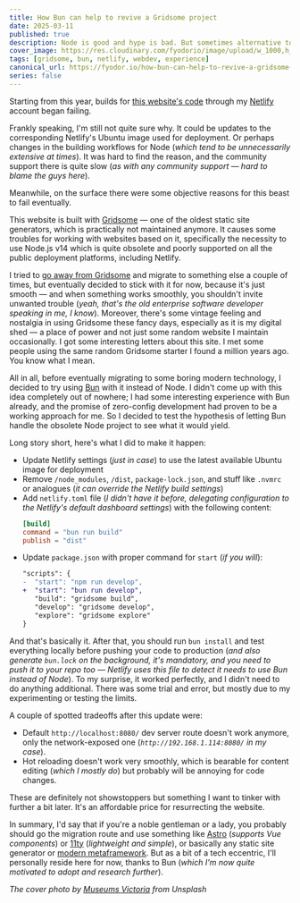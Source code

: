 ```yaml
---
title: How Bun can help to revive a Gridsome project
date: 2025-03-11
published: true
description: Node is good and hype is bad. But sometimes alternative tools can help you in unexpected ways when you get stuck.
cover_image: https://res.cloudinary.com/fyodorio/image/upload/w_1000,h_420,c_fill,g_auto,q_auto,f_auto/v1735586201/mQJCWimuLFg_yqjvqs.jpg
tags: [gridsome, bun, netlify, webdev, experience]
canonical_url: https://fyodor.io/how-bun-can-help-to-revive-a-gridsome-project/
series: false
---
```


Starting from this year, builds for [this website's code](https://github.com/fyodorio/fyodorio-is-gridsome) through my [Netlify](http://netlify.com) account began failing.

Frankly speaking, I'm still not quite sure why. It could be updates to the corresponding Netlify's Ubuntu image used for deployment. Or perhaps changes in the building workflows for Node (_which tend to be unnecessarily extensive at times_). It was hard to find the reason, and the community support there is quite slow (_as with any community support — hard to blame the guys here_).

Meanwhile, on the surface there were some objective reasons for this beast to fail eventually.

This website is built with [Gridsome](https://gridsome.org) — one of the oldest static site generators, which is practically not maintained anymore. It causes some troubles for working with websites based on it, specifically the necessity to use Node.js v14 which is quite obsolete and poorly supported on all the public deployment platforms, including Netlify.

I tried to [go away from Gridsome](https://fyodor.io/migration-from-gridsome-to-astro/) and migrate to something else a couple of times, but eventually decided to stick with it for now, because it's just smooth — and when something works smoothly, you shouldn't invite unwanted trouble (_yeah, that's the old enterprise software developer speaking in me, I know_). Moreover, there's some vintage feeling and nostalgia in using Gridsome these fancy days, especially as it is my digital shed — a place of power and not just some random website I maintain occasionally. I got some interesting letters about this site. I met some people using the same random Gridsome starter I found a million years ago. You know what I mean.

All in all, before eventually migrating to some boring modern technology, I decided to try using [Bun](https://bun.sh) with it instead of Node. I didn't come up with this idea completely out of nowhere; I had some interesting experience with Bun already, and the promise of zero-config development had proven to be a working approach for me. So I decided to test the hypothesis of letting Bun handle the obsolete Node project to see what it would yield.

Long story short, here's what I did to make it happen:

* Update Netlify settings (_just in case_) to use the latest available Ubuntu image for deployment
* Remove `/node_modules`, `/dist`, `package-lock.json`, and stuff like `.nvmrc` or analogues (_it can override the Netlify build settings_)
* Add `netlify.toml` file (_I didn't have it before, delegating configuration to the Netlify's default dashboard settings_) with the following content:
    ```toml
    [build]
    command = "bun run build"
    publish = "dist"
    ```
* Update `package.json` with proper command for `start` (_if you will_):
    ```diff
    "scripts": {
    -  "start": "npm run develop",
    +  "start": "bun run develop",
       "build": "gridsome build",
       "develop": "gridsome develop",
       "explore": "gridsome explore"
    }
    ```

And that's basically it. After that, you should run `bun install` and test everything locally before pushing your code to production (_and also generate `bun.lock` on the background, it's mandatory, and you need to push it to your repo too — Netlify uses this file to detect it needs to use Bun instead of Node_). To my surprise, it worked perfectly, and I didn't need to do anything additional. There was some trial and error, but mostly due to my experimenting or testing the limits.

A couple of spotted tradeoffs after this update were:

* Default `http://localhost:8080/` dev server route doesn't work anymore, only the network-exposed one (_`http://192.168.1.114:8080/` in my case_).
* Hot reloading doesn't work very smoothly, which is bearable for content editing (_which I mostly do_) but probably will be annoying for code changes.

These are definitely not showstoppers but something I want to tinker with further a bit later. It's an affordable price for resurrecting the website.

In summary, I'd say that if you're a noble gentleman or a lady, you probably should go the migration route and use something like [Astro](https://astro.build) (_supports Vue components_) or [11ty](https://www.11ty.dev) (_lightweight and simple_), or basically any static site generator or [modern metaframework](https://metaframe.works/comparison/). But as a bit of a tech eccentric, I'll personally reside here for now, thanks to Bun (_which I'm now quite motivated to adopt and research further_).

_The cover photo by [Museums Victoria](https://unsplash.com/@museumsvictoria) from Unsplash_
